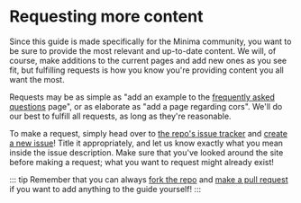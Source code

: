# Requesting more content

Since this guide is made specifically for the Minima community, you want to be sure to provide the most relevant and up-to-date content. We will, of course, make additions to the current pages and add new ones as you see fit, but fulfilling requests is how you know you're providing content you all want the most.

Requests may be as simple as "add an example to the [frequently asked questions](/popular-topics/faq.html) page", or as elaborate as "add a page regarding cors". We'll do our best to fulfill all requests, as long as they're reasonable.

To make a request, simply head over to [the repo's issue tracker](https://github.com/gominima/guide/issues) and [create a new issue](https://github.com/gominima/guide/issues/new)! Title it appropriately, and let us know exactly what you mean inside the issue description. Make sure that you've looked around the site before making a request; what you want to request might already exist!

::: tip
Remember that you can always [fork the repo](https://github.com/gominima/guide) and [make a pull request](https://github.com/gominima/guide/pulls) if you want to add anything to the guide yourself!
:::